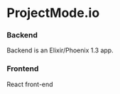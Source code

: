 # ProjectMode.io

### Backend

Backend is an Elixir/Phoenix 1.3 app.

### Frontend

React front-end
